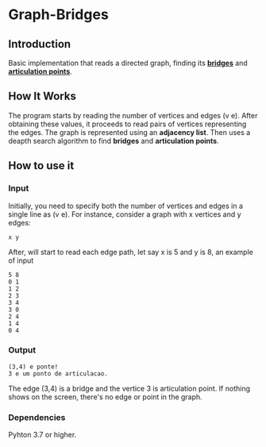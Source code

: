 # Graph-Bridges

## Introduction

Basic implementation that reads a directed graph, finding its <b><a href='https://en.wikipedia.org/wiki/Bridge_(graph_theory)'>bridges</a></b> and <b><a href='https://en.wikipedia.org/wiki/Articulation_point'>articulation points</a></b>.

## How It Works

The program starts by reading the number of vertices and edges (v e). After obtaining these values, it proceeds to read pairs of vertices representing the edges. The graph is represented using an <b>adjacency list</b>. Then uses a deapth search algorithm to find <b>bridges</b> and <b>articulation points</b>.

## How to use it

### Input

Initially, you need to specify both the number of vertices and edges in a single line as (v e). For instance, consider a graph with x vertices and y edges:
```
x y
```
After, will start to read each edge path, let say x is 5 and y is 8, an example of input 

```
5 8
0 1
1 2
2 3
3 4
3 0
2 4
1 4
0 4
```

### Output

```
(3,4) e ponte!
3 e um ponto de articulacao.
```
The edge (3,4) is a bridge and the vertice 3 is articulation point. If nothing shows on the screen, there's no edge or point in the graph.

### Dependencies
Pyhton 3.7 or higher.
